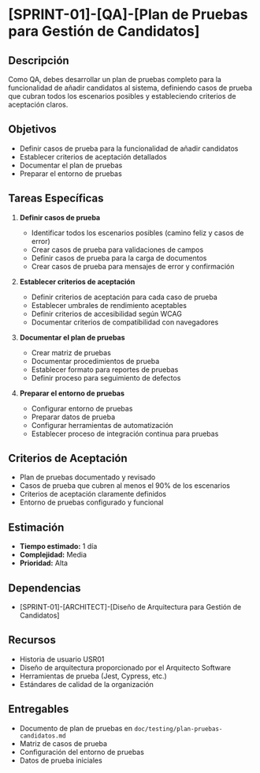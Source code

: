 # [SPRINT-01]-[QA]-[Plan de Pruebas para Gestión de Candidatos]

## Descripción
Como QA, debes desarrollar un plan de pruebas completo para la funcionalidad de añadir candidatos al sistema, definiendo casos de prueba que cubran todos los escenarios posibles y estableciendo criterios de aceptación claros.

## Objetivos
- Definir casos de prueba para la funcionalidad de añadir candidatos
- Establecer criterios de aceptación detallados
- Documentar el plan de pruebas
- Preparar el entorno de pruebas

## Tareas Específicas
1. **Definir casos de prueba**
   - Identificar todos los escenarios posibles (camino feliz y casos de error)
   - Crear casos de prueba para validaciones de campos
   - Definir casos de prueba para la carga de documentos
   - Crear casos de prueba para mensajes de error y confirmación

2. **Establecer criterios de aceptación**
   - Definir criterios de aceptación para cada caso de prueba
   - Establecer umbrales de rendimiento aceptables
   - Definir criterios de accesibilidad según WCAG
   - Documentar criterios de compatibilidad con navegadores

3. **Documentar el plan de pruebas**
   - Crear matriz de pruebas
   - Documentar procedimientos de prueba
   - Establecer formato para reportes de pruebas
   - Definir proceso para seguimiento de defectos

4. **Preparar el entorno de pruebas**
   - Configurar entorno de pruebas
   - Preparar datos de prueba
   - Configurar herramientas de automatización
   - Establecer proceso de integración continua para pruebas

## Criterios de Aceptación
- Plan de pruebas documentado y revisado
- Casos de prueba que cubren al menos el 90% de los escenarios
- Criterios de aceptación claramente definidos
- Entorno de pruebas configurado y funcional

## Estimación
- **Tiempo estimado:** 1 día
- **Complejidad:** Media
- **Prioridad:** Alta

## Dependencias
- [SPRINT-01]-[ARCHITECT]-[Diseño de Arquitectura para Gestión de Candidatos]

## Recursos
- Historia de usuario USR01
- Diseño de arquitectura proporcionado por el Arquitecto Software
- Herramientas de prueba (Jest, Cypress, etc.)
- Estándares de calidad de la organización

## Entregables
- Documento de plan de pruebas en `doc/testing/plan-pruebas-candidatos.md`
- Matriz de casos de prueba
- Configuración del entorno de pruebas
- Datos de prueba iniciales 